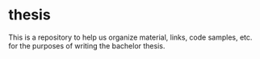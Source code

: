 thesis
======

This is a repository to help us organize material, links, code samples, etc. for the purposes of writing the bachelor thesis.
